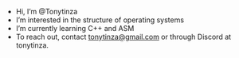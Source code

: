 - Hi, I’m @Tonytinza
- I’m interested in the structure of operating systems
- I’m currently learning C++ and ASM
- To reach out, contact tonytinza@gmail.com or through Discord at tonytinza.
